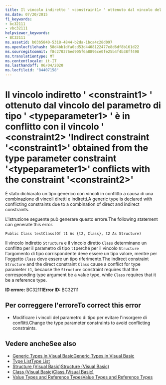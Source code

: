 ```yaml
---
title: Il vincolo indiretto ' <constraint1> ' ottenuto dal vincolo del parametro di tipo ' <typeparameter1> ' è in conflitto con il vincolo ' <constraint2> '
ms.date: 07/20/2015
f1_keywords:
- bc32111
- vbc32111
helpviewer_keywords:
- BC32111
ms.assetid: b03b5840-5318-4844-b2da-1bca4c28d097
ms.openlocfilehash: 58d4bb1dfa0cd53d4408122477e8d6df8b161d22
ms.sourcegitcommit: f8c270376ed905f6a8896ce0fe25b4f4b38ff498
ms.translationtype: MT
ms.contentlocale: it-IT
ms.lasthandoff: 06/04/2020
ms.locfileid: "84407158"
---
```

# <a name="indirect-constraint-constraint1-obtained-from-the-type-parameter-constraint-typeparameter1-conflicts-with-the-constraint-constraint2"></a><span data-ttu-id="a2c92-102">Il vincolo indiretto ' \<constraint1> ' ottenuto dal vincolo del parametro di tipo ' \<typeparameter1> ' è in conflitto con il vincolo ' \<constraint2> '</span><span class="sxs-lookup"><span data-stu-id="a2c92-102">Indirect constraint '\<constraint1>' obtained from the type parameter constraint '\<typeparameter1>' conflicts with the constraint '\<constraint2>'</span></span>
<span data-ttu-id="a2c92-103">È stato dichiarato un tipo generico con vincoli in conflitto a causa di una combinazione di vincoli diretti e indiretti.</span><span class="sxs-lookup"><span data-stu-id="a2c92-103">A generic type is declared with conflicting constraints due to a combination of direct and indirect constraints.</span></span>  
  
 <span data-ttu-id="a2c92-104">L'istruzione seguente può generare questo errore.</span><span class="sxs-lookup"><span data-stu-id="a2c92-104">The following statement can generate this error.</span></span>  
  
 `Public Class testClass(Of t1 As {t2, Class}, t2 As Structure)`  
  
 <span data-ttu-id="a2c92-105">Il vincolo indiretto `Structure` e il vincolo diretto `Class` determinano un conflitto per il parametro di tipo `t1`perché per il vincolo `Structure` l'argomento di tipo corrispondente deve essere un tipo valore, mentre per l'oggetto `Class` deve essere un tipo riferimento.</span><span class="sxs-lookup"><span data-stu-id="a2c92-105">The indirect constraint `Structure` and the direct constraint `Class` cause a conflict for type parameter `t1`, because the `Structure` constraint requires that the corresponding type argument be a value type, while `Class` requires that it be a reference type.</span></span>  
  
 <span data-ttu-id="a2c92-106">**ID errore:** BC32111</span><span class="sxs-lookup"><span data-stu-id="a2c92-106">**Error ID:** BC32111</span></span>  
  
## <a name="to-correct-this-error"></a><span data-ttu-id="a2c92-107">Per correggere l'errore</span><span class="sxs-lookup"><span data-stu-id="a2c92-107">To correct this error</span></span>  
  
- <span data-ttu-id="a2c92-108">Modificare i vincoli del parametro di tipo per evitare l'insorgere di conflitti.</span><span class="sxs-lookup"><span data-stu-id="a2c92-108">Change the type parameter constraints to avoid conflicting constraints.</span></span>  
  
## <a name="see-also"></a><span data-ttu-id="a2c92-109">Vedere anche</span><span class="sxs-lookup"><span data-stu-id="a2c92-109">See also</span></span>

- [<span data-ttu-id="a2c92-110">Generic Types in Visual Basic</span><span class="sxs-lookup"><span data-stu-id="a2c92-110">Generic Types in Visual Basic</span></span>](../programming-guide/language-features/data-types/generic-types.md)
- [<span data-ttu-id="a2c92-111">Type List</span><span class="sxs-lookup"><span data-stu-id="a2c92-111">Type List</span></span>](../language-reference/statements/type-list.md)
- [<span data-ttu-id="a2c92-112">Structure (Visual Basic)</span><span class="sxs-lookup"><span data-stu-id="a2c92-112">Structure (Visual Basic)</span></span>](../language-reference/statements/structure-statement.md)
- [<span data-ttu-id="a2c92-113">Class (Visual Basic)</span><span class="sxs-lookup"><span data-stu-id="a2c92-113">Class (Visual Basic)</span></span>](../language-reference/statements/class-statement.md)
- [<span data-ttu-id="a2c92-114">Value Types and Reference Types</span><span class="sxs-lookup"><span data-stu-id="a2c92-114">Value Types and Reference Types</span></span>](../programming-guide/language-features/data-types/value-types-and-reference-types.md)
